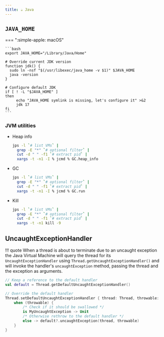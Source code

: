 ```yaml
---
title: ☕ Java
---
```


## `JAVA_HOME`

=== ":simple-apple: macOS"

    ```bash
    export JAVA_HOME="/Library/Java/Home"
    
    # Override current JDK version
    function jdk() {
      sudo ln -nsf "$(/usr/libexec/java_home -v $1)" $JAVA_HOME
      java -version
    }
    
    # Configure default JDK
    if [ ! -L "$JAVA_HOME" ]
    then
         echo "JAVA_HOME symlink is missing, let's configure it" >&2
         jdk 17
    fi
    ```

### JVM utilities

- Heap info
  ```bash
  jps -l `# list VMs` |
    grep -E "*" `# optional filter` |
    cut -d " " -f1 `# extract pid` |
    xargs -t -n1 -I % jcmd % GC.heap_info
  ```
- GC
  ```bash
  jps -l `# list VMs` |
    grep -E "*" `# optional filter` |
    cut -d " " -f1 `# extract pid` |
    xargs -t -n1 -I % jcmd % GC.run
  ```
- Kill
  ```bash
  jps -l `# list VMs` |
    grep -E "*" `# optional filter` |
    cut -d " " -f1 `# extract pid` |
    xargs -t -n1 kill -9
  ```

## UncaughtExceptionHandler

!!! quote
	When a thread is about to terminate due to an uncaught exception the Java Virtual Machine will query the thread for its `UncaughtExceptionHandler` using `Thread.getUncaughtExceptionHandler()` and will invoke the handler's `uncaughtException` method, passing the thread and the exception as arguments.

```kotlin
// Keep a reference to the default handler
val default = Thread.getDefaultUncaughtExceptionHandler()

// Override the default handler
Thread.setDefaultUncaughtExceptionHandler { thread: Thread, throwable: Throwable ->
    when (throwable) {
        /* Check if it should be swallowed */
        is MyUncaughtException -> Unit
        /* Otherwise rethrow to the default handler */
        else -> default?.uncaughtException(thread, throwable)
    }
}
```
